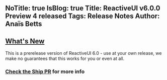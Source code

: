 NoTitle: true
IsBlog: true
Title: ReactiveUI v6.0.0 Preview 4 released
Tags: Release Notes
Author: Anaïs Betts
---

## [What's New](https://github.com/reactiveui/ReactiveUI/compare/main...5.99.0)

This is a prerelease version of ReactiveUI 6.0 - use at your own release, we make no guarantees that this works for you or even at all.

### [Check the Ship PR](https://github.com/reactiveui/ReactiveUI/pull/434) for more info
